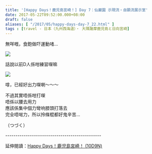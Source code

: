 ```yaml
---
title: '[Happy Days！鹿児島宮崎！] Day 7：仙巌園 示現流・自顕流展示室'
date: 2017-05-22T09:52:00.000+08:00
draft: false
aliases: [ "/2017/05/happy-days-day-7_22.html" ]
tags : [travel - 日本（九州西海道）・ 大隅薩摩鹿児島と日向宮崎]
---
```


無咩嘅，食飽做吓運動啫...  

![](/images/kojkmi7d20.jpg)

話說以前D人係咁練習㗎嘛  

![](/images/kojkmi7d20a.jpg)

嗱，已經好出力㗎喇～～～  
  
不過其實唔係咁打㗎  
唔係以腰去用力  
應該係集中個力彎响膝頭打落去  
完全唔啱力，所以拎條棍都好鬼辛苦...  
  
  
（つづく）  
  
\-----------------------------------------------  
  
延伸閱讀：[Happy Days！鹿児島宮崎！ (10D9N)](https://hidie.net/kojkmi10d9n/)
